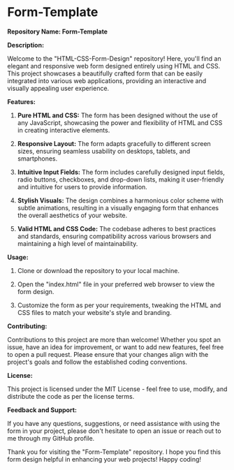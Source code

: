 # Form-Template
**Repository Name: Form-Template**

**Description:**

Welcome to the "HTML-CSS-Form-Design" repository! Here, you'll find an elegant and responsive web form designed entirely using HTML and CSS. This project showcases a beautifully crafted form that can be easily integrated into various web applications, providing an interactive and visually appealing user experience.

**Features:**

1. **Pure HTML and CSS:** The form has been designed without the use of any JavaScript, showcasing the power and flexibility of HTML and CSS in creating interactive elements.

2. **Responsive Layout:** The form adapts gracefully to different screen sizes, ensuring seamless usability on desktops, tablets, and smartphones.

3. **Intuitive Input Fields:** The form includes carefully designed input fields, radio buttons, checkboxes, and drop-down lists, making it user-friendly and intuitive for users to provide information.

4. **Stylish Visuals:** The design combines a harmonious color scheme with subtle animations, resulting in a visually engaging form that enhances the overall aesthetics of your website.

5. **Valid HTML and CSS Code:** The codebase adheres to best practices and standards, ensuring compatibility across various browsers and maintaining a high level of maintainability.

**Usage:**

1. Clone or download the repository to your local machine.

2. Open the "index.html" file in your preferred web browser to view the form design.

3. Customize the form as per your requirements, tweaking the HTML and CSS files to match your website's style and branding.

**Contributing:**

Contributions to this project are more than welcome! Whether you spot an issue, have an idea for improvement, or want to add new features, feel free to open a pull request. Please ensure that your changes align with the project's goals and follow the established coding conventions.

**License:**

This project is licensed under the MIT License - feel free to use, modify, and distribute the code as per the license terms.

**Feedback and Support:**

If you have any questions, suggestions, or need assistance with using the form in your project, please don't hesitate to open an issue or reach out to me through my GitHub profile.

Thank you for visiting the "Form-Template" repository. I hope you find this form design helpful in enhancing your web projects! Happy coding!
